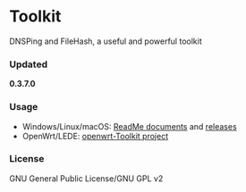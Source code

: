 ﻿Toolkit
=======
DNSPing and FileHash, a useful and powerful toolkit

### Updated
**0.3.7.0**

### Usage
* Windows/Linux/macOS: [ReadMe documents](https://github.com/chengr28/Toolkit/tree/master/Documents) and [releases](https://github.com/chengr28/Toolkit/releases)
* OpenWrt/LEDE: [openwrt-Toolkit project](https://github.com/wongsyrone/openwrt-Toolkit)

### License
GNU General Public License/GNU GPL v2
